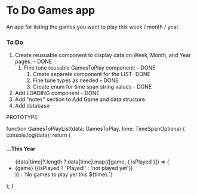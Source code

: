 # To Do Games app

An app for listing the games you want to play this week / month / year.

### To Do

1. Create reusuable component to display data on Week, Month, and Year pages. - DONE
   1. Fine tune reusable GamesToPlay component: - DONE
      1. Create separate component for the LIST- DONE
      1. Fine tune types as needed - DONE
      1. Create enum for time span string values - DONE
1. Add LOADING component - DONE
1. Add "notes" section to Add Game and data structure.
1. Add database

PROTOTYPE

function GamesToPlayList(data: GamesToPlay, time: TimeSpanOptions) {
console.log(data);
return (

<section>
<h4>...This Year</h4>
<ul>
{data[time]?.length
? data[time].map(([game, { isPlayed }]) => (
<li key={game}>
{game} ({isPlayed ? 'Played!' : 'not played yet'})
</li>
))
: `No games to play yet this ${time}.`}
</ul>
</section>
);
}
